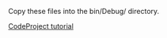 Copy these files into the bin/Debug/ directory.

[CodeProject tutorial](https://www.codeproject.com/Articles/890117/Speech-Recognition-in-Mono-and-Net-Csharp)


